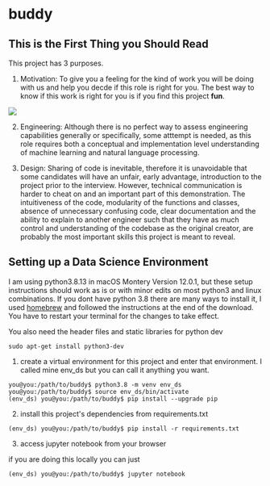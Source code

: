 # buddy

## This is the First Thing you Should Read

This project has 3 purposes.

1. Motivation: To give you a feeling for the kind of work you will be doing with us and help you decde if this role is right for you. The best way to know if this work is right for you is if you find this project **fun**. 

<img src="https://www.care.coach/uploads/9/8/5/0/9850803/published/final-care-coach-0970.jpg">

2. Engineering: Although there is no perfect way to assess engineering capabilities generally or specifically, some atttempt is needed, as this role requires both a conceptual and implementation level understanding of machine learning and natural language processing. 

3. Design: Sharing of code is inevitable, therefore it is unavoidable that some candidates will have an unfair, early advantage, introduction to the project prior to the interview. However, technical communication is harder to cheat on and an important part of this demonstration. The intuitiveness of the code, modularity of the functions and classes, absence of unnecessary confusing code, clear documentation and the ability to explain to another engineer such that they have as much control and understanding of the codebase as the original creator, are probably the most important skills this project is meant to reveal. 

## Setting up a Data Science Environment

I am using python3.8.13 in macOS Montery Version 12.0.1, but these setup instructions should work as is or with minor edits on most python3 and linux combinations. If you dont have python 3.8 there are many ways to install it, I used [homebrew](https://formulae.brew.sh/formula/python@3.8) and followed the instructions at the end of the download. You have to restart your terminal for the changes to take effect. 

You also need the header files and static libraries for python dev

`sudo apt-get install python3-dev`

1. create a virtual environment for this project and enter that environment. I called mine env_ds but you can call it anything you want. 

```
you@you:/path/to/buddy$ python3.8 -m venv env_ds
you@you:/path/to/buddy$ source env_ds/bin/activate
(env_ds) you@you:/path/to/buddy$ pip install --upgrade pip
```

2. install this project's dependencies from requirements.txt

```
(env_ds) you@you:/path/to/buddy$ pip install -r requirements.txt
```

3. access jupyter notebook from your browser

if you are doing this locally you can just

```
(env_ds) you@you:/path/to/buddy$ jupyter notebook
```